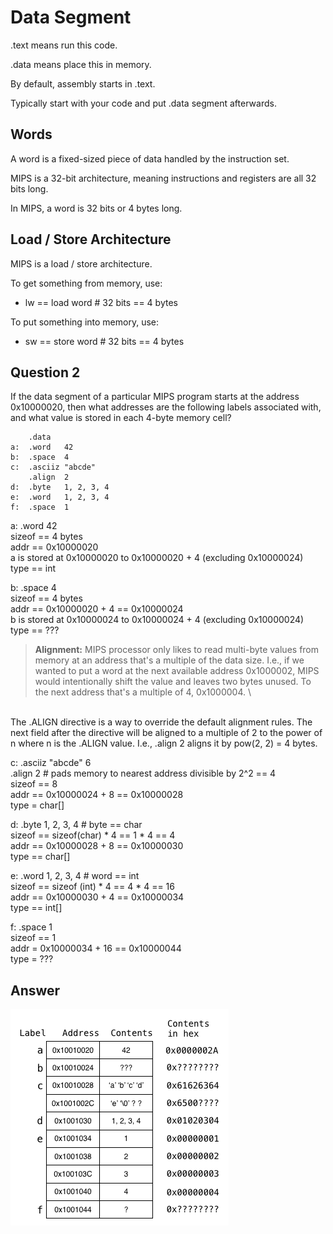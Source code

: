 # Data Segment
.text means run this code.

.data means place this in memory.

By default, assembly starts in .text.

Typically start with your code and put .data segment afterwards.


## Words

A word is a fixed-sized piece of data handled by the instruction set.

MIPS is a 32-bit architecture, meaning instructions and 
registers are all 32 bits long.

In MIPS, a word is 32 bits or 4 bytes long.


## Load / Store Architecture

MIPS is a load / store architecture.

To get something from memory, use:
- lw == load word # 32 bits == 4 bytes

To put something into memory, use:
- sw == store word # 32 bits == 4 bytes


## Question 2

If the data segment of a particular MIPS program starts at the address 0x10000020, then what addresses are the following labels associated with, and what value is stored in each 4-byte memory cell? 

```
    .data
a:  .word   42
b:  .space  4
c:  .asciiz "abcde"
    .align  2
d:  .byte   1, 2, 3, 4
e:  .word   1, 2, 3, 4
f:  .space  1
```

a:  .word   42 \
sizeof == 4 bytes \
addr == 0x10000020 \
a is stored at 0x10000020 to 0x10000020 + 4 (excluding 0x10000024) \
type == int


b:  .space  4 \
sizeof == 4 bytes \
addr == 0x10000020 + 4 == 0x10000024 \
b is stored at 0x10000024 to 0x10000024 + 4 (excluding 0x10000024) \
type == ???


> **Alignment:** 
 MIPS processor only likes to read multi-byte values from memory at an address that's a multiple of the data size. I.e., if we wanted to put a word at the next available address 0x1000002, MIPS would intentionally shift the value and leaves two bytes unused. To the next address that's a multiple of 4, 0x1000004. \
 <br />
The .ALIGN directive is a way to override the default alignment rules. The next field after the directive will be aligned to a multiple of 2 to the power of n where n is the .ALIGN value. I.e., .align 2 aligns it by pow(2, 2) = 4 bytes.


c:  .asciiz "abcde" 6 \
    .align  2
    # pads memory to nearest address divisible by 2^2 == 4 \
sizeof == 8 \
addr == 0x10000024 + 8 == 0x10000028 \
type = char[] 


d:  .byte   1, 2, 3, 4 # byte == char \
sizeof == sizeof(char) * 4 == 1 * 4 == 4 \
addr == 0x10000028 + 8 == 0x10000030 \
type == char[]


e:  .word   1, 2, 3, 4 # word == int \
sizeof == sizeof (int) * 4 == 4 * 4 == 16 \
addr == 0x10000030 + 4 == 0x10000034 \
type == int[]


f:  .space  1 \
sizeof == 1 \
addr = 0x10000034 + 16 == 0x10000044 \
type = ???


## Answer

![q2 solution](q2.png)
